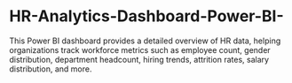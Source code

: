 # HR-Analytics-Dashboard-Power-BI-
This Power BI dashboard provides a detailed overview of HR data, helping organizations track workforce metrics such as employee count, gender distribution, department headcount, hiring trends, attrition rates, salary distribution, and more.
